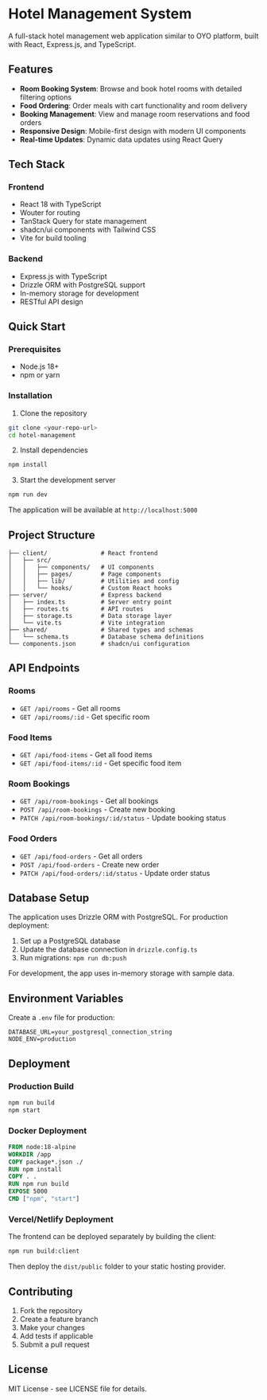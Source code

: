 # Hotel Management System

A full-stack hotel management web application similar to OYO platform, built with React, Express.js, and TypeScript.

## Features

- **Room Booking System**: Browse and book hotel rooms with detailed filtering options
- **Food Ordering**: Order meals with cart functionality and room delivery
- **Booking Management**: View and manage room reservations and food orders
- **Responsive Design**: Mobile-first design with modern UI components
- **Real-time Updates**: Dynamic data updates using React Query

## Tech Stack

### Frontend
- React 18 with TypeScript
- Wouter for routing
- TanStack Query for state management
- shadcn/ui components with Tailwind CSS
- Vite for build tooling

### Backend
- Express.js with TypeScript
- Drizzle ORM with PostgreSQL support
- In-memory storage for development
- RESTful API design

## Quick Start

### Prerequisites
- Node.js 18+ 
- npm or yarn

### Installation

1. Clone the repository
```bash
git clone <your-repo-url>
cd hotel-management
```

2. Install dependencies
```bash
npm install
```

3. Start the development server
```bash
npm run dev
```

The application will be available at `http://localhost:5000`

## Project Structure

```
├── client/               # React frontend
│   ├── src/
│   │   ├── components/   # UI components
│   │   ├── pages/        # Page components
│   │   ├── lib/          # Utilities and config
│   │   └── hooks/        # Custom React hooks
├── server/               # Express backend
│   ├── index.ts          # Server entry point
│   ├── routes.ts         # API routes
│   ├── storage.ts        # Data storage layer
│   └── vite.ts           # Vite integration
├── shared/               # Shared types and schemas
│   └── schema.ts         # Database schema definitions
└── components.json       # shadcn/ui configuration
```

## API Endpoints

### Rooms
- `GET /api/rooms` - Get all rooms
- `GET /api/rooms/:id` - Get specific room

### Food Items
- `GET /api/food-items` - Get all food items
- `GET /api/food-items/:id` - Get specific food item

### Room Bookings
- `GET /api/room-bookings` - Get all bookings
- `POST /api/room-bookings` - Create new booking
- `PATCH /api/room-bookings/:id/status` - Update booking status

### Food Orders
- `GET /api/food-orders` - Get all orders
- `POST /api/food-orders` - Create new order
- `PATCH /api/food-orders/:id/status` - Update order status

## Database Setup

The application uses Drizzle ORM with PostgreSQL. For production deployment:

1. Set up a PostgreSQL database
2. Update the database connection in `drizzle.config.ts`
3. Run migrations: `npm run db:push`

For development, the app uses in-memory storage with sample data.

## Environment Variables

Create a `.env` file for production:

```env
DATABASE_URL=your_postgresql_connection_string
NODE_ENV=production
```

## Deployment

### Production Build

```bash
npm run build
npm start
```

### Docker Deployment

```dockerfile
FROM node:18-alpine
WORKDIR /app
COPY package*.json ./
RUN npm install
COPY . .
RUN npm run build
EXPOSE 5000
CMD ["npm", "start"]
```

### Vercel/Netlify Deployment

The frontend can be deployed separately by building the client:

```bash
npm run build:client
```

Then deploy the `dist/public` folder to your static hosting provider.

## Contributing

1. Fork the repository
2. Create a feature branch
3. Make your changes
4. Add tests if applicable
5. Submit a pull request

## License

MIT License - see LICENSE file for details.